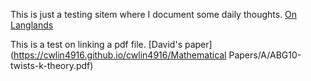 This is just a testing sitem where I document some daily thoughts. 
[On Langlands]([url](https://github.com/cwlin4916/I-am-just-testing/blob/c547b8c1dbb6152949f85b3245b6aee5a0a2d26e/Langlands.md))

<!-- 
You can use the [editor on GitHub](https://github.com/cwlin4916/cwlin4916/edit/gh-pages/index.md) to maintain and preview the content for your website in Markdown files. -->
This is a test on linking a pdf file. 
[David's paper](https://cwlin4916.github.io/cwlin4916/Mathematical Papers/A/ABG10-twists-k-theory.pdf)
